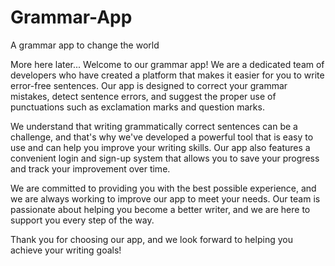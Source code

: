 # Grammar-App
A grammar app to change the world

More here later...
Welcome to our grammar app! We are a dedicated team of developers who have created a platform that makes it easier for you to write error-free sentences. Our app is designed to correct your grammar mistakes, detect sentence errors, and suggest the proper use of punctuations such as exclamation marks and question marks.

We understand that writing grammatically correct sentences can be a challenge, and that's why we've developed a powerful tool that is easy to use and can help you improve your writing skills. Our app also features a convenient login and sign-up system that allows you to save your progress and track your improvement over time.

We are committed to providing you with the best possible experience, and we are always working to improve our app to meet your needs. Our team is passionate about helping you become a better writer, and we are here to support you every step of the way.

Thank you for choosing our app, and we look forward to helping you achieve your writing goals!
